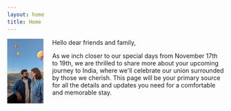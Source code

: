 ```yaml
---
layout: home
title: Home
---
```

<img src="img/PXL_20230913_035201957.jpg" alt="Imke and Parichay" align="left" height="150" style="margin-right: 20px"/>

Hello dear friends and family,

As we inch closer to our special days from November 17th to 19th, we are thrilled to share more about your upcoming journey to India, where we'll celebrate our union surrounded by those we cherish. This page will be your primary source for all the details and updates you need for a comfortable and memorable stay.


